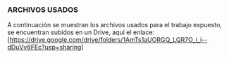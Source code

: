 ### ARCHIVOS USADOS
A continuación se muestran los archivos usados para el trabajo expuesto, se encuentran subidos en un Drive, aquí el enlace:
[https://drive.google.com/drive/folders/1AmTs1aUORGQ_LQR7O_i_i--dDuVv6FEc?usp=sharing]
